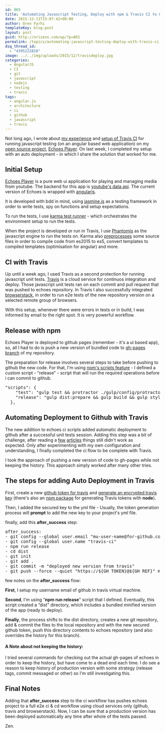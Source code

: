 ```yaml
---
id: 865
title: 'Automating Javascript Testing, Deploy with npm & Travis CI to Github (part 3)'
date: 2015-12-11T15:07:42+00:00
author: Oren Farhi 
templateKey: blog-post
layout: post
guid: http://orizens.com/wp/?p=865
permalink: /topics/automating-javascript-testing-deploy-with-travis-ci-part-3/
dsq_thread_id:
  - "4395222818"
image: ../../img/uploads/2015/12/travisdeploy.jpg
categories:
  - AngularJS
  - CI
  - git
  - javascript
  - nodejs
  - testing
  - travis
tags:
  - angular.js
  - architecture
  - ci
  - github
  - javascript
  - travis
---
```

Not long ago, I wrote about <a href="http://orizens.com/wp/topics/first-steps-in-setting-up-travis-ci-to-your-javascript-project/" target="_blank">my experience</a> and <a href="http://orizens.com/wp/topics/my-setup-for-testing-js-with-jasmine-karma-phantomjs-angularjs/" target="_blank">setup of Travis CI</a> for running javascript testing (on an angular based web application) on my <a href="http://github.com/orizens/echoes" target="_blank">open source project</a>, <a href="http://echotu.be" target="_blank">Echoes Player</a>. On last week, I completed my setup with an auto deployment - in which I share the solution that worked for me.<!--more-->

## Initial Setup

<a href="http://echotu.be" target="_blank">Echoes Player</a> is a pure web ui application for playing and managing media from youtube. The backend for this app is <a href="https://developers.google.com/youtube/v3/docs/" target="_blank">youtube's data api</a>. The current version of Echoes is wrapped with <a href="http://angularjs.org" target="_blank">angularjs</a>.

It is developed with bdd in mind, using <a href="http://jasmine.github.io/2.3/introduction.html" target="_blank">jasmine.js</a> as a testing framework in order to write tests, spy on functions and setup expectations.

To run the tests, I use <a href="http://karma-runner.github.io/" target="_blank">karma test runner</a> - which orchestrates the environment setup to run the tests.

When the project is developed or run in Travis, I use <a href="http://phantomjs.org/" target="_blank">Phantomjs</a> as the javascript engine to run the tests on. Karma also <a href="http://karma-runner.github.io/0.13/config/preprocessors.html" target="_blank">preprocesses</a> some source files in order to compile code from es2015 to es5, convert templates to compiled templates (optimisation for angular) and more.

## CI with Travis

Up until a week ago, I used Travis as a second protection for running javascript unit tests. <a href="http://travis-ci.org" target="_blank">Travis</a> is a cloud service for continuos integration and deploy. Those javascript unit tests ran on each commit and pull request that was pushed to echoes repository. In Travis I also successfully integrated <a href="http://browserstack.com/" target="_blank">browserstack</a>, in order to run e2e tests of the new repository version on a selected remote group of browsers.

With this setup, whenever there were errors in tests or in build, I was informed by email to the right spot. It is very powerful workflow.

## Release with npm

Echoes Player is deployed to github pages (remember - it's a ui based app), so, all I had to do is push a new version of bundled code to <a href="https://github.com/orizens/echoes/tree/gh-pages" target="_blank">gh-pages branch</a> of my repository.

The preparation for release involves several steps to take before pushing to github the new code. For that, I'm using <a href="https://docs.npmjs.com/misc/scripts" target="_blank">npm's scripts feature</a> - I defined a custom script - &#8220;release" - script that will run the required operations before i can commit to github.

<pre class="lang:js mark:3 decode:true ">"scripts": {
    "test": "gulp test && protractor ./gulp/config/protractor.conf.bs.js",
    "release": "gulp dist:prepare && gulp build && gulp style && gulp assets && gulp dist && gulp dist:rev"
  },</pre>

## Automating Deployment to Github with Travis

The new addition to echoes ci scripts added automatic deployment to github after a successful unit tests session. Adding this step was a bit of challenge, after reading a <a href="https://gist.github.com/domenic/ec8b0fc8ab45f39403dd" target="_blank">few</a> <a href="http://benlimmer.com/2013/12/26/automatically-publish-javadoc-to-gh-pages-with-travis-ci/" target="_blank">articles</a> things still didn't work as expected. Only after experimenting with my own configuration and understanding, I finally completed the ci flow to be complete with Travis.

I took the approach of pushing a new version of code to gh-pages while not keeping the history. This approach simply worked after many other tries.

## The steps for adding Auto Deployment in Travis

First, create a new <a href="https://github.com/settings/tokens" target="_blank">github token for travis</a> and <a href="https://docs.travis-ci.com/user/encryption-keys/" target="_blank">generate an encrypted travis key</a> (there's also an <a href="https://www.npmjs.com/package/travis-encrypt" target="_blank">npm package</a> for generating Travis tokens with **node**).

Then, I added the secured key to the yml file - Usually, the token generation process will **prompt** to add the new key to your project's yml file.

finally, add this **after_success** step:

<pre class="lang:yaml decode:true">after_success:
- git config --global user.email "mu-user-name@for-github.com"
- git config --global user.name "travis-ci"
- npm run release
- cd dist
- git init
- git add .
- git commit -m "deployed new version from travis"
- git push --force --quiet "https://${GH_TOKEN}@${GH_REF}" master:gh-pages &gt; /dev/null 2&gt;&1</pre>

few notes on the **after_success** flow:

**First**, I setup my username email of github in travis virtual machine.

**Second**, I'm using &#8220;**npm run release**" script that I defined. Eventually, this script created a &#8220;dist" directory, which includes a bundled minified version of the app (ready to deploy).

**Finally**, the process shifts to the dist directory, creates a new git repository, add & commit the files to the local repository and with the new secured github token, push this directory contents to echoes repository (and also overrides the history for this branch).

#### A Note about not keeping the history:

I tried several commands for checking out the actual gh-pages of echoes in order to keep the history, but have come to a dead end each time. I do see a reason to keep history of production version with some strategy (release tags, commit messaged or other) so I'm still investigating this.

## Final Notes

Adding that **after_success** step to the ci workflow has pushes echoes project to a full e2e ci & cd workflow using cloud services only (github, travis and browserstack). Now, I can be sure that a production version has been deployed automatically any time after whole of the tests passed.

Zen.